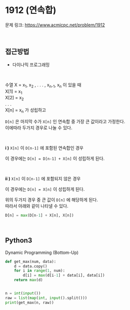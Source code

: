 # 1912 (연속합)

문제 링크: <https://www.acmicpc.net/problem/1912>  

<br>

## 접근방법

- 다이나믹 프로그래밍

<br>

수열 X = x<sub>1</sub>, x<sub>2</sub> , . . . , x<sub>n-1</sub>, x<sub>n</sub>  이 있을 때  
X[1] = x<sub>1</sub>  
X[2] = x<sub>2</sub>  
. . .  
X[n] = x<sub>n</sub>
가 성립하고  

`D[n]` 은 마지막 수가 `X[n]` 인 연속합 중 가장 큰 값이라고 가정한다.  
이에따라 두가지 경우로 나눌 수 있다.  

<br>

**i )** `X[n]` 이 `D[n-1]` 에 포함된 연속합인 경우  

이 경우에는 `D[n] = D[n-1] + X[n]` 이 성립하게 된다.  

<br>

**ii )** `X[n]` 이 `D[n-1]` 에 포함되지 않은 경우  

이 경우에는 `D[n] = X[n]` 이 성립하게 된다.  

위의 두가지 경우 중 큰 값이 `D[n]` 에 해당하게 된다.  
따라서 아래와 같이 나타낼 수 있다.

```python
D[n] = max(D[n-1] + X[n], X[n])
```

<br>

## Python3

Dynamic Programming (Bottom-Up)

```python
def get_max(num, data):
    d = data.copy()
    for i in range(1, num):
        d[i] = max(d[i-1] + data[i], data[i])
    return max(d)


n = int(input())
raw = list(map(int, input().split()))
print(get_max(n, raw))
```
